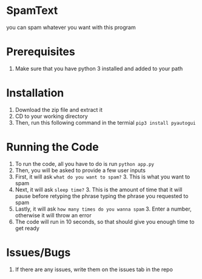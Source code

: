 # SpamText
you can spam whatever you want with this program

# Prerequisites
1. Make sure that you have python 3 installed and added to your path

# Installation
1. Download the zip file and extract it
1. CD to your working directory
1. Then, run this following command in the termial `pip3 install pyautogui`

# Running the Code
1. To run the code, all you have to do is run `python app.py`
1. Then, you will be asked to provide a few user inputs
  2. First, it will ask `what do you want to spam?`
    3. This is what you want to spam
  2. Next, it will ask `sleep time?`
    3. This is the amount of time that it will pause before retyping the phrase typing the phrase you requested to spam
  2. Lastly, it will ask `how many times do you wanna spam`
    3. Enter a number, otherwise it will throw an error
  2. The code will run in 10 seconds, so that should give you enough time to get ready
  
# Issues/Bugs
1. If there are any issues, write them on the issues tab in the repo


